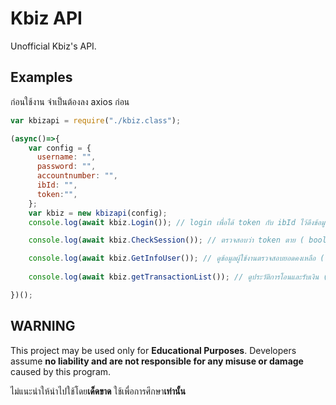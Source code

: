 # Kbiz API
Unofficial Kbiz's API.

## Examples
ก่อนใช้งาน จำเป็นต้องลง axios ก่อน
```js
var kbizapi = require("./kbiz.class");

(async()=>{
    var config = {
      username: "",
      password: "",
      accountnumber: "",
      ibId: "",
      token:"",
    };
    var kbiz = new kbizapi(config);
    console.log(await kbiz.Login()); // login เพื่อได้ token กับ ibId ไว้ดึงข้อมูล ( array )

    console.log(await kbiz.CheckSession()); // ตรวจสอบว่า token ตาย ( boolean )

    console.log(await kbiz.GetInfoUser()); // ดูข้อมูลผู้ใช้งานตรวจสอบยอดคงเหลือ ( array )
    
    console.log(await kbiz.getTransactionList()); // ดูประวัติการโอนและรับเงิน ( array )

})();
```

## WARNING
This project may be used only for **Educational Purposes**. Developers assume **no liability and are not responsible for any misuse or damage** caused by this program.

ไม่แนะนำให้นำไปใช้โดย**เด็ดขาด** ใช้เพื่อการศึกษา**เท่านั้น**
